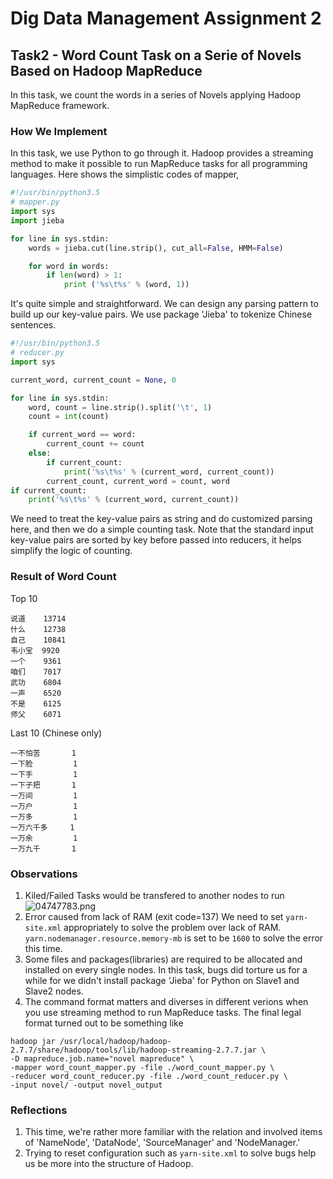 # Dig Data Management Assignment 2

## Task2 - Word Count Task on a Serie of Novels Based on Hadoop MapReduce
In this task, we count the words in a series of Novels applying Hadoop MapReduce framework.


### How We Implement
In this task, we use Python to go through it. Hadoop provides a streaming method to make it possible to run MapReduce tasks for all programming languages.
Here shows the simplistic codes of mapper,
```python
#!/usr/bin/python3.5
# mapper.py
import sys
import jieba

for line in sys.stdin:
    words = jieba.cut(line.strip(), cut_all=False, HMM=False)

    for word in words:
        if len(word) > 1:
            print ('%s\t%s' % (word, 1))
```
It's quite simple and straightforward. We can design any parsing pattern to build up our key-value pairs. We use package 'Jieba' to tokenize  Chinese sentences.

```python
#!/usr/bin/python3.5
# reducer.py
import sys

current_word, current_count = None, 0

for line in sys.stdin:
    word, count = line.strip().split('\t', 1)
    count = int(count)

    if current_word == word:
        current_count += count
    else:
        if current_count:
            print('%s\t%s' % (current_word, current_count))
        current_count, current_word = count, word
if current_count:
    print('%s\t%s' % (current_word, current_count))
```
We need to treat the key-value pairs as string and do customized parsing here, and then we do a simple counting task. Note that the standard input key-value pairs are sorted by key before passed into reducers, it helps simplify the logic of counting.

### Result of Word Count
Top 10
```
说道    13714
什么    12738
自己    10841
韦小宝  9920
一个    9361
咱们    7017
武功    6804
一声    6520
不是    6125
师父    6071
```

Last 10 (Chinese only)
```
一不怕苦       1
一下脸         1
一下手         1
一下子把       1
一万间         1
一万户         1
一万多         1
一万六千多     1
一万余         1
一万九千       1
```

### Observations
1. Kiled/Failed Tasks would be transfered to another nodes to run
![04747783.png](:storage/b18431a7-8de9-455d-b5b2-f3913edca2d4/04747783.png)
2. Error caused from lack of RAM (exit code=137)
We need to set `yarn-site.xml` appropriately to solve the problem over lack of RAM. `yarn.nodemanager.resource.memory-mb` is set to be `1600` to solve the error this time.
3. Some files and packages(libraries) are required to be allocated and installed on every single nodes. In this task, bugs did torture us for a while for we didn't install package 'Jieba' for Python on Slave1 and Slave2 nodes.
4. The command format matters and diverses in different verions when you use streaming method to run MapReduce tasks. The final legal format turned out to be something like 
```
hadoop jar /usr/local/hadoop/hadoop-2.7.7/share/hadoop/tools/lib/hadoop-streaming-2.7.7.jar \
-D mapreduce.job.name="novel mapreduce" \
-mapper word_count_mapper.py -file ./word_count_mapper.py \
-reducer word_count_reducer.py -file ./word_count_reducer.py \
-input novel/ -output novel_output
```

### Reflections
1. This time, we're rather more familiar with the relation and involved items of 'NameNode', 'DataNode', 'SourceManager' and 'NodeManager.'
2. Trying to reset configuration such as `yarn-site.xml` to solve bugs help us be more into the structure of Hadoop.